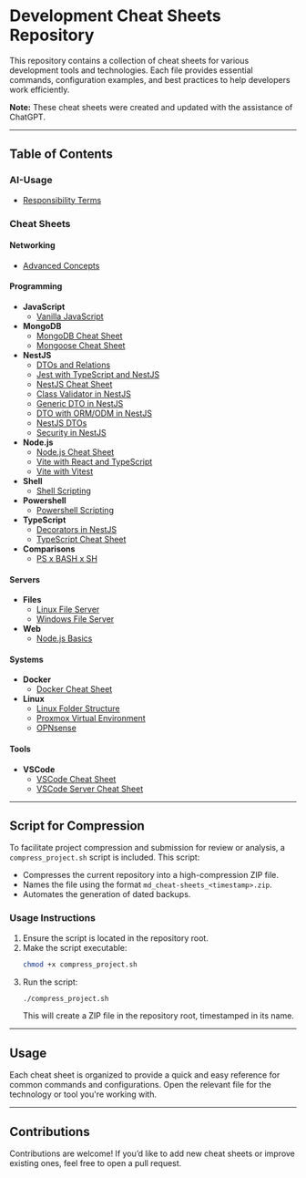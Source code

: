# Development Cheat Sheets Repository

This repository contains a collection of cheat sheets for various development tools and technologies. Each file provides essential commands, configuration examples, and best practices to help developers work efficiently.

**Note:** These cheat sheets were created and updated with the assistance of ChatGPT.

---

## Table of Contents

### AI-Usage
- [Responsibility Terms](./ai-usage/responsability.md)

### Cheat Sheets

#### Networking
- [Advanced Concepts](./cheat-sheets/networking/advanced/concepts.md)

#### Programming
- **JavaScript**
  - [Vanilla JavaScript](./cheat-sheets/programming/javascript/vanilla.md)
- **MongoDB**
  - [MongoDB Cheat Sheet](./cheat-sheets/programming/mongodb/mongodb.md)
  - [Mongoose Cheat Sheet](./cheat-sheets/programming/mongodb/mongoose.md)
- **NestJS**
  - [DTOs and Relations](./cheat-sheets/programming/nestjs/dtos-relations.md)
  - [Jest with TypeScript and NestJS](./cheat-sheets/programming/nestjs/jest-ts-nestjs.md)
  - [NestJS Cheat Sheet](./cheat-sheets/programming/nestjs/nestjs.md)
  - [Class Validator in NestJS](./cheat-sheets/programming/nestjs/nestjs-class-validator.md)
  - [Generic DTO in NestJS](./cheat-sheets/programming/nestjs/nestjs-dto-generic.md)
  - [DTO with ORM/ODM in NestJS](./cheat-sheets/programming/nestjs/nestjs-dto-orm-odm.md)
  - [NestJS DTOs](./cheat-sheets/programming/nestjs/nestjs-dtos.md)
  - [Security in NestJS](./cheat-sheets/programming/nestjs/nestjs-security.md)
- **Node.js**
  - [Node.js Cheat Sheet](./cheat-sheets/programming/nodejs/basics.md)
  - [Vite with React and TypeScript](./cheat-sheets/programming/nodejs/vite-reactjs-ts.md)
  - [Vite with Vitest](./cheat-sheets/programming/nodejs/vite-vitest.md)
- **Shell**
  - [Shell Scripting](./cheat-sheets/programming/shell/scripting.md)
- **Powershell**
  - [Powershell Scripting](./cheat-sheets/programming/power-shell/guide.md)
- **TypeScript**
  - [Decorators in NestJS](./cheat-sheets/programming/typescript/decorators-nestjs.md)
  - [TypeScript Cheat Sheet](./cheat-sheets/programming/typescript/basics.md)
- **Comparisons**
  - [PS x BASH x SH](./cheat-sheets/programming/comparisons/ps-bash-shell-script.md)

#### Servers
- **Files**
  - [Linux File Server](./cheat-sheets/servers/files/linux.md)
  - [Windows File Server](./cheat-sheets/servers/files/windows.md)
- **Web**
  - [Node.js Basics](./cheat-sheets/servers/web/basics-nodejs.md)

#### Systems
- **Docker**
  - [Docker Cheat Sheet](./cheat-sheets/systems/docker/basics.md)
- **Linux**
  - [Linux Folder Structure](./cheat-sheets/systems/linux/folder-structure.md)
  - [Proxmox Virtual Environment](./cheat-sheets/systems/linux/pve.md)
  - [OPNsense](./cheat-sheets/systems/linux/opn-sense.md)

#### Tools
- **VSCode**
  - [VSCode Cheat Sheet](./cheat-sheets/tools/vscode/vscode.md)
  - [VSCode Server Cheat Sheet](./cheat-sheets/tools/vscode/vscode-server.md)

---

## Script for Compression

To facilitate project compression and submission for review or analysis, a `compress_project.sh` script is included. This script:

- Compresses the current repository into a high-compression ZIP file.
- Names the file using the format `md_cheat-sheets_<timestamp>.zip`.
- Automates the generation of dated backups.

### Usage Instructions

1. Ensure the script is located in the repository root.
2. Make the script executable:
   ```bash
   chmod +x compress_project.sh
   ```
3. Run the script:
   ```bash
   ./compress_project.sh
   ```
   This will create a ZIP file in the repository root, timestamped in its name.

---

## Usage

Each cheat sheet is organized to provide a quick and easy reference for common commands and configurations. Open the relevant file for the technology or tool you're working with.

---

## Contributions

Contributions are welcome! If you’d like to add new cheat sheets or improve existing ones, feel free to open a pull request.
